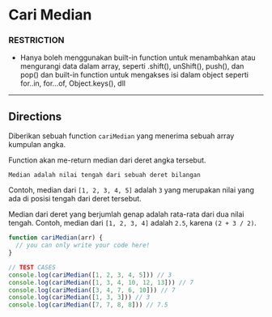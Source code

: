 # Cari Median

### RESTRICTION

- Hanya boleh menggunakan built-in function untuk menambahkan atau mengurangi data dalam array, seperti .shift(), unShift(), push(), dan pop() dan built-in function untuk mengakses isi dalam object seperti for..in, for...of, Object.keys(), dll

---

## Directions

Diberikan sebuah function `cariMedian` yang menerima sebuah array kumpulan angka.

Function akan me-return median dari deret angka tersebut.

`Median adalah nilai tengah dari sebuah deret bilangan`

Contoh, median dari `[1, 2, 3, 4, 5]` adalah `3` yang merupakan nilai yang ada di posisi tengah dari deret tersebut.

Median dari deret yang berjumlah genap adalah rata-rata dari dua nilai tengah. Contoh, median dari `[1, 2, 3, 4]` adalah `2.5`, karena `(2 + 3 / 2)`.

```js
function cariMedian(arr) {
  // you can only write your code here!
}

// TEST CASES
console.log(cariMedian([1, 2, 3, 4, 5])) // 3
console.log(cariMedian([1, 3, 4, 10, 12, 13])) // 7
console.log(cariMedian([3, 4, 7, 6, 10])) // 7
console.log(cariMedian([1, 3, 3])) // 3
console.log(cariMedian([7, 7, 8, 8])) // 7.5
```
